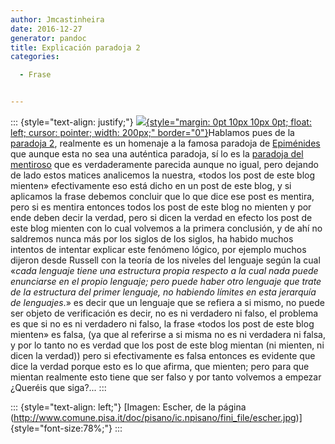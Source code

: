 ```yaml
---
author: Jmcastinheira
date: 2016-12-27
generator: pandoc
title: Explicación paradoja 2
categories:

  - Frase


---
```




::: {style="text-align: justify;"}
[![](http://www.comune.pisa.it/doc/pisano/ic.npisano/fini_file/escher.jpg){style="margin: 0pt 10px 10px 0pt; float: left; cursor: pointer; width: 200px;"
border="0"}](http://www.comune.pisa.it/doc/pisano/ic.npisano/fini_file/escher.jpg)Hablamos
pues de la [paradoja
2](http://lorealenelespejo.blogspot.com/2007/05/paradoja-2-autorreferencialidad.html),
realmente es un homenaje a la famosa paradoja de
[Epiménides](http://es.wikipedia.org/wiki/Paradoja_de_Epim%C3%A9nides)
que aunque esta no sea una auténtica paradoja, sí lo es la [paradoja del
mentiroso](http://es.wikipedia.org/wiki/Paradoja_del_mentiroso) que es
verdaderamente parecida aunque no igual, pero dejando de lado estos
matices analicemos la nuestra, «todos los post de este blog mienten»
efectivamente eso está dicho en un post de este blog, y si aplicamos la
frase debemos concluir que lo que dice ese post es mentira, pero si es
mentira entonces todos los post de este blog no mienten y por ende deben
decir la verdad, pero si dicen la verdad en efecto los post de este blog
mienten con lo cual volvemos a la primera conclusión, y de ahí no
saldremos nunca más por los siglos de los siglos, ha habido muchos
intentos de intentar explicar este fenómeno lógico, por ejemplo muchos
dijeron desde Russell con la teoría de los niveles del lenguaje según la
cual «*cada lenguaje tiene una estructura propia respecto a la cual nada
puede enunciarse en el propio lenguaje; pero puede haber otro lenguaje
que trate de la estructura del primer lenguaje, no habiendo límites en
esta jerarquía de lenguajes*.» es decir que un lenguaje que se refiera a
si mismo, no puede ser objeto de verificación es decir, no es ni
verdadero ni falso, el problema es que si no es ni verdadero ni falso,
la frase «todos los post de este blog mienten» es falsa, (ya que al
referirse a si misma no es ni verdadera ni falsa, y por lo tanto no es
verdad que los post de este blog mientan (ni mienten, ni dicen la
verdad)) pero si efectivamente es falsa entonces es evidente que dice la
verdad porque esto es lo que afirma, que mienten; pero para que mientan
realmente esto tiene que ser falso y por tanto volvemos a empezar
¿Queréis que siga?...
:::

::: {style="text-align: left;"}
[Imagen: Escher, de la página
(http://www.comune.pisa.it/doc/pisano/ic.npisano/fini_file/escher.jpg)]{style="font-size:78%;"}
:::
